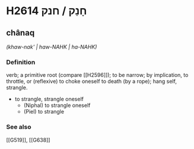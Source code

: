 # H2614 חָנַק / חנק

## chânaq

_(khaw-nak' | haw-NAHK | ha-NAHK)_

### Definition

verb; a primitive root (compare [[H2596]]); to be narrow; by implication, to throttle, or (reflexive) to choke oneself to death (by a rope); hang self, strangle.

- to strangle, strangle oneself
    - (Niphal) to strangle oneself
    - (Piel) to strangle
### See also

[[G519]], [[G638]]

